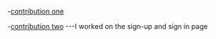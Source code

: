 -[contribution one](https://github.com/zuri-training/My-Debtors-Project-Team33/commit/0c093d571493150266c88f49e46dd74c56ef4c2c)


-[contribution two](https://github.com/zuri-training/My-Debtors-Project-Team33/commit/0c093d571493150266c88f49e46dd74c56ef4c2c) ---I worked on the sign-up and sign in page
